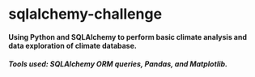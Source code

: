 # sqlalchemy-challenge
#### Using Python and SQLAlchemy to perform basic climate analysis and data exploration of climate database.
##### Tools used: SQLAlchemy ORM queries, Pandas, and Matplotlib.
